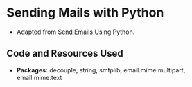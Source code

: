 # Sending Mails with Python
- Adapted from [Send Emails Using Python](https://www.freecodecamp.org/news/send-emails-using-code-4fcea9df63f/).

## Code and Resources Used
- **Packages:** decouple, string, smtplib, email.mime.multipart, email.mime.text
